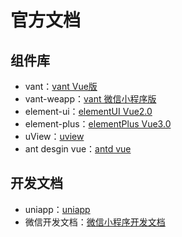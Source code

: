 # 官方文档

## 组件库

- vant：[vant Vue版](https://vant-contrib.gitee.io/vant/#/zh-CN)
- vant-weapp：[vant 微信小程序版](https://vant-contrib.gitee.io/vant-weapp/#/home)
- element-ui：[elementUI Vue2.0](https://element.eleme.cn/#/zh-CN)
- element-plus：[elementPlus Vue3.0](https://element-plus.org/zh-CN/)
- uView：[uview](https://uviewui.com/)
- ant desgin vue：[antd vue](https://www.antdv.com/components/overview-cn)

## 开发文档

- uniapp：[uniapp](https://uniapp.dcloud.net.cn/)
- 微信开发文档：[微信小程序开发文档](https://developers.weixin.qq.com/miniprogram/dev/framework/)

